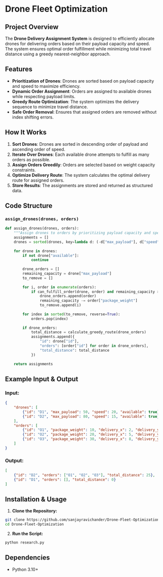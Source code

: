 # Drone Fleet Optimization

## Project Overview
The **Drone Delivery Assignment System** is designed to efficiently allocate drones for delivering orders based on their payload capacity and speed. The system ensures optimal order fulfillment while minimizing total travel distance using a greedy nearest-neighbor approach.

## Features
- **Prioritization of Drones**: Drones are sorted based on payload capacity and speed to maximize efficiency.
- **Dynamic Order Assignment**: Orders are assigned to available drones while respecting payload limits.
- **Greedy Route Optimization**: The system optimizes the delivery sequence to minimize travel distance.
- **Safe Order Removal**: Ensures that assigned orders are removed without index shifting errors.

## How It Works
1. **Sort Drones**: Drones are sorted in descending order of payload and ascending order of speed.
2. **Iterate Over Drones**: Each available drone attempts to fulfill as many orders as possible.
3. **Assign Orders Greedily**: Orders are selected based on weight capacity constraints.
4. **Optimize Delivery Route**: The system calculates the optimal delivery route for assigned orders.
5. **Store Results**: The assignments are stored and returned as structured data.

## Code Structure
### **`assign_drones(drones, orders)`**
```python
def assign_drones(drones, orders):
    """Assign drones to orders by prioritizing payload capacity and speed."""
    assignments = []
    drones = sorted(drones, key=lambda d: (-d["max_payload"], d["speed"]))
    
    for drone in drones:
        if not drone["available"]:
            continue
        
        drone_orders = []
        remaining_capacity = drone["max_payload"]
        to_remove = []
        
        for i, order in enumerate(orders):
            if can_fulfill_order(drone, order) and remaining_capacity >= order["package_weight"]:
                drone_orders.append(order)
                remaining_capacity -= order["package_weight"]
                to_remove.append(i)
        
        for index in sorted(to_remove, reverse=True):
            orders.pop(index)
        
        if drone_orders:
            total_distance = calculate_greedy_route(drone_orders)
            assignments.append({
                "id": drone["id"],
                "orders": [order["id"] for order in drone_orders],
                "total_distance": total_distance
            })
    
    return assignments
```

## Example Input & Output
### **Input:**
```json
{
    "drones": [
        {"id": "D1", "max_payload": 50, "speed": 20, "available": true},
        {"id": "D2", "max_payload": 80, "speed": 15, "available": true}
    ],
    "orders": [
        {"id": "O1", "package_weight": 10, "delivery_x": 2, "delivery_y": 3},
        {"id": "O2", "package_weight": 20, "delivery_x": 5, "delivery_y": 6},
        {"id": "O3", "package_weight": 30, "delivery_x": 8, "delivery_y": 9}
    ]
}
```

### **Output:**
```json
[
    {"id": "D2", "orders": ["O1", "O2", "O3"], "total_distance": 25},
    {"id": "D1", "orders": [], "total_distance": 0}
]
```

## Installation & Usage
1. **Clone the Repository:**
```sh
git clone https://github.com/sanjayravichander/Drone-Fleet-Optimization.git
cd Drone-Fleet-Optimization
```

2. **Run the Script:**
```sh
python research.py
```


## Dependencies
- Python 3.10+
